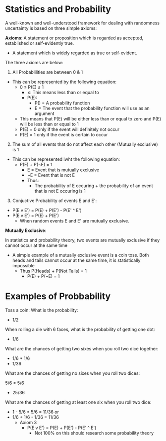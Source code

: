 # Statistics and Probability 

A well-known and well-understood framework for dealing with randomness uncertainty is based on three simple axioms: 

**Axioms**: A statement or proposition which is regarded as accepted, established or self-evidently true.
  - A statement which is widely regarded as true or self-evident.

The three axioms are below: 

1. All Probablilities are between 0 & 1 
  - This can be represented by the following equation: 
    - 0 ≤ P(E) ≤ 1
      - ≤: This means less than or equal to 
      - P(E): 
        - P() = A probability function 
        - E = The event that the probability function will use as an argument 
    - This means that P(E) will be either less than or equal to zero and P(E) will be less than or equal to 1
    - P(E) = 0 only if the event will definitely not occur 
    - P(E) = 1 only if the event is certain to occur
2. The sum of all events that do not affect each other (Mutually exclusive) is 1
  - This can be represented iwht the following equation: 
    - P(E) + P(¬E) = 1
      - E = Event that is mutually exclusive
      - ¬E = Event that is not E
      - Thus: 
        - The probability of E occuring + the probability of an event that is not E occuring is 1
3. Conjuctive Probability of events E and E': 
  - P(E v E') = P(E) + P(E') - P(E' ^ E')
  - P(E v E') = P(E) + P(E')
    - When random events E and E' are mutually exclusive. 

**Mutually Exclusive**: 

In statistics and probability theory, two events are mutually exclusive if they cannot occur at the same time 
  - A simple example of a mutually exclusive event is a coin toss. Both heads and tails cannot occur at the same time, it is statistically impossible
    - Thus P(Heads) + P(Not Tails) = 1
      - P(E) + P(¬E) = 1 

 # Examples of Probbability 

 Toss a coin: What is the probability: 

 - 1/2

 When rolling a die with 6 faces, what is the probability of getting one dot: 

 - 1/6 

 What are the chances of getting two sixes when you roll two dice together: 

 - 1/6 * 1/6 
  - 1/36

What are the chances of getting no sixes when you roll two dices: 

5/6 * 5/6 
  - 25/36

What are the chances of getting at least one six when you roll two dice: 

- 1 - 5/6 * 5/6 = 11/36 or 
- 1/6 + 1/6 - 1/36 = 11/36
  - Axiom 3
    - P(E v E') = P(E) + P(E') - P(E' ^ E')
      - Not 100% on this should research some probability theory 

